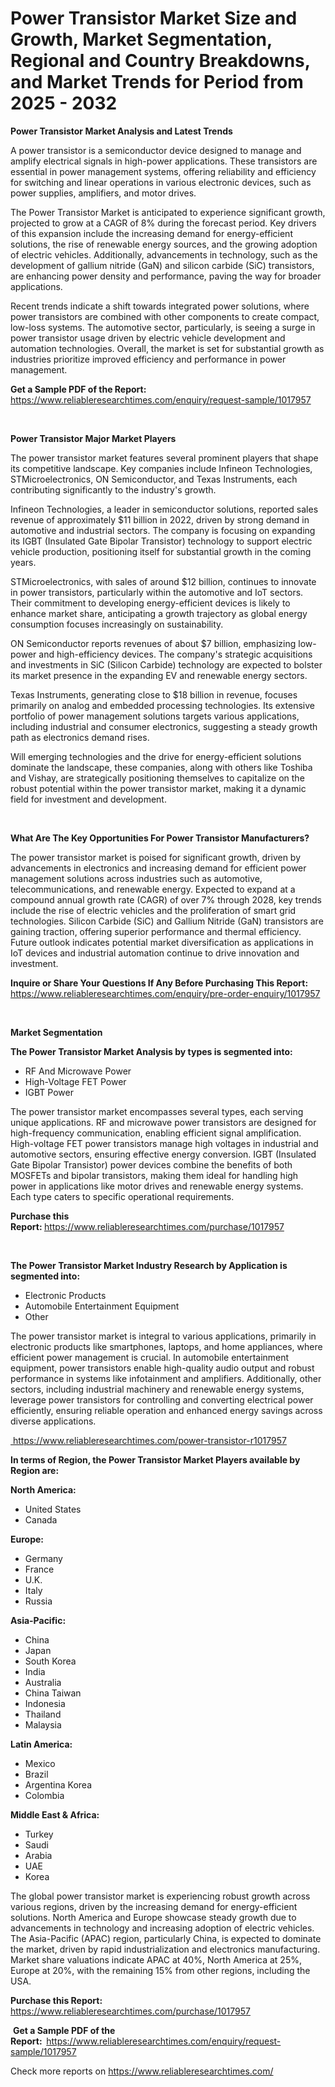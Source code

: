 <p><h1>Power Transistor Market Size and Growth, Market Segmentation, Regional and Country Breakdowns, and Market Trends for Period from 2025 -  2032</h1></p><p><strong>Power Transistor Market Analysis and Latest Trends</strong></p>
<p><p>A power transistor is a semiconductor device designed to manage and amplify electrical signals in high-power applications. These transistors are essential in power management systems, offering reliability and efficiency for switching and linear operations in various electronic devices, such as power supplies, amplifiers, and motor drives.</p><p>The Power Transistor Market is anticipated to experience significant growth, projected to grow at a CAGR of 8% during the forecast period. Key drivers of this expansion include the increasing demand for energy-efficient solutions, the rise of renewable energy sources, and the growing adoption of electric vehicles. Additionally, advancements in technology, such as the development of gallium nitride (GaN) and silicon carbide (SiC) transistors, are enhancing power density and performance, paving the way for broader applications.</p><p>Recent trends indicate a shift towards integrated power solutions, where power transistors are combined with other components to create compact, low-loss systems. The automotive sector, particularly, is seeing a surge in power transistor usage driven by electric vehicle development and automation technologies. Overall, the market is set for substantial growth as industries prioritize improved efficiency and performance in power management.</p></p>
<p><strong>Get a Sample PDF of the Report:&nbsp;</strong> <a href="https://www.reliableresearchtimes.com/enquiry/request-sample/1017957?utm_campaign=2182&utm_medium=2&utm_source=Github&utm_content=ia&utm_term=11022025&utm_id=power-transistor">https://www.reliableresearchtimes.com/enquiry/request-sample/1017957</a></p>
<p>&nbsp;</p>
<p><strong>Power Transistor Major Market Players</strong></p>
<p><p>The power transistor market features several prominent players that shape its competitive landscape. Key companies include Infineon Technologies, STMicroelectronics, ON Semiconductor, and Texas Instruments, each contributing significantly to the industry's growth.</p><p>Infineon Technologies, a leader in semiconductor solutions, reported sales revenue of approximately $11 billion in 2022, driven by strong demand in automotive and industrial sectors. The company is focusing on expanding its IGBT (Insulated Gate Bipolar Transistor) technology to support electric vehicle production, positioning itself for substantial growth in the coming years.</p><p>STMicroelectronics, with sales of around $12 billion, continues to innovate in power transistors, particularly within the automotive and IoT sectors. Their commitment to developing energy-efficient devices is likely to enhance market share, anticipating a growth trajectory as global energy consumption focuses increasingly on sustainability.</p><p>ON Semiconductor reports revenues of about $7 billion, emphasizing low-power and high-efficiency devices. The company's strategic acquisitions and investments in SiC (Silicon Carbide) technology are expected to bolster its market presence in the expanding EV and renewable energy sectors.</p><p>Texas Instruments, generating close to $18 billion in revenue, focuses primarily on analog and embedded processing technologies. Its extensive portfolio of power management solutions targets various applications, including industrial and consumer electronics, suggesting a steady growth path as electronics demand rises.</p><p>Will emerging technologies and the drive for energy-efficient solutions dominate the landscape, these companies, along with others like Toshiba and Vishay, are strategically positioning themselves to capitalize on the robust potential within the power transistor market, making it a dynamic field for investment and development.</p></p>
<p>&nbsp;</p>
<p><strong>What Are The Key Opportunities For Power Transistor Manufacturers?</strong></p>
<p><p>The power transistor market is poised for significant growth, driven by advancements in electronics and increasing demand for efficient power management solutions across industries such as automotive, telecommunications, and renewable energy. Expected to expand at a compound annual growth rate (CAGR) of over 7% through 2028, key trends include the rise of electric vehicles and the proliferation of smart grid technologies. Silicon Carbide (SiC) and Gallium Nitride (GaN) transistors are gaining traction, offering superior performance and thermal efficiency. Future outlook indicates potential market diversification as applications in IoT devices and industrial automation continue to drive innovation and investment.</p></p>
<p><strong>Inquire or Share Your Questions If Any Before Purchasing This Report:</strong> <a href="https://www.reliableresearchtimes.com/enquiry/pre-order-enquiry/1017957?utm_campaign=2182&utm_medium=2&utm_source=Github&utm_content=ia&utm_term=11022025&utm_id=power-transistor">https://www.reliableresearchtimes.com/enquiry/pre-order-enquiry/1017957</a></p>
<p>&nbsp;</p>
<p><strong>Market Segmentation</strong></p>
<p><strong>The Power Transistor Market Analysis by types is segmented into:</strong></p>
<p><ul><li>RF And Microwave Power</li><li>High-Voltage FET Power</li><li>IGBT Power</li></ul></p>
<p><p>The power transistor market encompasses several types, each serving unique applications. RF and microwave power transistors are designed for high-frequency communication, enabling efficient signal amplification. High-voltage FET power transistors manage high voltages in industrial and automotive sectors, ensuring effective energy conversion. IGBT (Insulated Gate Bipolar Transistor) power devices combine the benefits of both MOSFETs and bipolar transistors, making them ideal for handling high power in applications like motor drives and renewable energy systems. Each type caters to specific operational requirements.</p></p>
<p><strong>Purchase this Report:&nbsp;</strong><a href="https://www.reliableresearchtimes.com/purchase/1017957?utm_campaign=2182&utm_medium=2&utm_source=Github&utm_content=ia&utm_term=11022025&utm_id=power-transistor">https://www.reliableresearchtimes.com/purchase/1017957</a></p>
<p>&nbsp;</p>
<p><strong>The Power Transistor Market Industry Research by Application is segmented into:</strong></p>
<p><ul><li>Electronic Products</li><li>Automobile Entertainment Equipment</li><li>Other</li></ul></p>
<p><p>The power transistor market is integral to various applications, primarily in electronic products like smartphones, laptops, and home appliances, where efficient power management is crucial. In automobile entertainment equipment, power transistors enable high-quality audio output and robust performance in systems like infotainment and amplifiers. Additionally, other sectors, including industrial machinery and renewable energy systems, leverage power transistors for controlling and converting electrical power efficiently, ensuring reliable operation and enhanced energy savings across diverse applications.</p></p>
<p><a href="https://www.reliableresearchtimes.com/power-transistor-r1017957?utm_campaign=2182&utm_medium=2&utm_source=Github&utm_content=ia&utm_term=11022025&utm_id=power-transistor">&nbsp;https://www.reliableresearchtimes.com/power-transistor-r1017957</a></p>
<p><strong>In terms of Region, the Power Transistor Market Players available by Region are:</strong></p>
<p>
    <p> <strong> North America: </strong>
        <ul>
            <li>United States</li>
            <li>Canada</li>
        </ul>
        </p> 
    <p> <strong> Europe: </strong>
        <ul>
            <li>Germany</li>
            <li>France</li>
            <li>U.K.</li>
            <li>Italy</li>
            <li>Russia</li>
        </ul>
        </p> 
    <p> <strong> Asia-Pacific: </strong>
        <ul>
            <li>China</li>
            <li>Japan</li>
            <li>South Korea</li>
            <li>India</li>
            <li>Australia</li>
            <li>China Taiwan</li>
            <li>Indonesia</li>
            <li>Thailand</li>
            <li>Malaysia</li>
        </ul>
        </p> 
    <p> <strong> Latin America: </strong>
        <ul>
            <li>Mexico</li>
            <li>Brazil</li>
            <li>Argentina Korea</li>
            <li>Colombia</li>
        </ul>
        </p> 
    <p> <strong> Middle East & Africa: </strong>
        <ul>
            <li>Turkey</li>
            <li>Saudi</li>
            <li>Arabia</li>
            <li>UAE</li>
            <li>Korea</li>
        </ul>
    </p>
    </p>
<p><p>The global power transistor market is experiencing robust growth across various regions, driven by the increasing demand for energy-efficient solutions. North America and Europe showcase steady growth due to advancements in technology and increasing adoption of electric vehicles. The Asia-Pacific (APAC) region, particularly China, is expected to dominate the market, driven by rapid industrialization and electronics manufacturing. Market share valuations indicate APAC at 40%, North America at 25%, Europe at 20%, with the remaining 15% from other regions, including the USA.</p></p>
<p><strong>Purchase this Report: </strong><a href="https://www.reliableresearchtimes.com/purchase/1017957?utm_campaign=2182&utm_medium=2&utm_source=Github&utm_content=ia&utm_term=11022025&utm_id=power-transistor">https://www.reliableresearchtimes.com/purchase/1017957</a></p>
<p>&nbsp;<strong>Get a Sample PDF of the Report:&nbsp;&nbsp;</strong><a href="https://www.reliableresearchtimes.com/enquiry/request-sample/1017957?utm_campaign=2182&utm_medium=2&utm_source=Github&utm_content=ia&utm_term=11022025&utm_id=power-transistor">https://www.reliableresearchtimes.com/enquiry/request-sample/1017957</a></p>
<p><strong></strong></p>
<p>Check more reports on <a href="https://www.reliableresearchtimes.com/?utm_campaign=2182&utm_medium=2&utm_source=Github&utm_content=ia&utm_term=11022025&utm_id=power-transistor">https://www.reliableresearchtimes.com/</a></p>